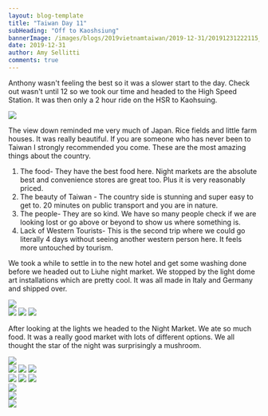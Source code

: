 ```yaml
---
layout: blog-template
title: "Taiwan Day 11"
subHeading: "Off to Kaoshsiung"
bannerImage: /images/blogs/2019vietnamtaiwan/2019-12-31/20191231222115_IMG_3866.jpg_compressed.JPEG
date: 2019-12-31
author: Amy Sellitti
comments: true
---
```


Anthony wasn't feeling the best so it was a slower start to the day. Check out wasn't until 12 so we took our time and headed to the High Speed Station. It was then only a 2 hour ride on the HSR to Kaohsuing.

<div class="center-image"><img src="/images/blogs/2019vietnamtaiwan/2019-12-31/IMG_20191231_143218.jpg_compressed.JPEG" /></div>

The view down reminded me very much of Japan. Rice fields and little farm houses. It was really beautiful. If you are someone who has never been to Taiwan I strongly recommended you come. These are the most amazing things about the country.
1. The food- They have the best food here. Night markets are the absolute best and convenience stores are great too. Plus it is very reasonably priced.
2. The beauty of Taiwan - The country side is stunning and super easy to get to. 20 minutes on public transport and you are in nature. 
3. The people- They are so kind. We have so many people check if we are looking lost or go above or beyond to show us where something is.
4. Lack of Western Tourists- This is the second trip where we could go literally 4 days without seeing another western person here. It feels more untouched by tourism. 

We took a while to settle in to the new hotel and get some washing done before we headed out to Liuhe night market. We stopped by the light dome art installations which are pretty cool. It was all made in Italy and Germany and shipped over.

<div class="center-image"><img src="/images/blogs/2019vietnamtaiwan/2019-12-31/20191231222115_IMG_3866.jpg_compressed.JPEG" /></div>
<div class="grid-1l-2w">
  <img src="/images/blogs/2019vietnamtaiwan/2019-12-31/IMG_3872.JPG_compressed.JPEG"/>
  <img src="/images/blogs/2019vietnamtaiwan/2019-12-31/IMG_3870.JPG_compressed.JPEG"/>
  <img src="/images/blogs/2019vietnamtaiwan/2019-12-31/20191231222254_IMG_3874.jpg_compressed.JPEG"/>
</div>

After looking at the lights we headed to the Night Market. We ate so much food. It was a really good market with lots of different options. We all thought the star of the night was surprisingly a mushroom.

<div class="center-image"><img src="images/blogs/2019vietnamtaiwan/2019-12-31/20191231223024_IMG_3881.jpg_compressed.JPEG" /></div>
<div class="grid-3c">
  <img src="/images/blogs/2019vietnamtaiwan/2019-12-31/20191231224815_IMG_3883.jpg_compressed.JPEG"/>
  <img src="/images/blogs/2019vietnamtaiwan/2019-12-31/20191231231446_IMG_3889.jpg_compressed.JPEG"/>
  <img src="/images/blogs/2019vietnamtaiwan/2019-12-31/20200101000504_IMG_3892.jpg_compressed.JPEG"/>
</div>
<div class="grid-3c">
  <img src="/images/blogs/2019vietnamtaiwan/2019-12-31/IMG_3887.JPG_compressed.JPEG"/>
  <img src="/images/blogs/2019vietnamtaiwan/2019-12-31/IMG_3891.JPG_compressed.JPEG"/>
  <img src="/images/blogs/2019vietnamtaiwan/2019-12-31/IMG_3893.JPG_compressed.JPEG"/>
</div>
<div class="center-image"><img src="/images/blogs/2019vietnamtaiwan/2019-12-31/20191231225447_IMG_3884.jpg_compressed.JPEG" /></div>
<div class="center-image"><img src="/images/blogs/2019vietnamtaiwan/2019-12-31/IMG_3865.JPG_compressed.JPEGo" /></div>
<div class="center-image"><img src="/images/blogs/2019vietnamtaiwan/2019-12-31/IMG_20191231_211012.jpg_compressed.JPEG" /></div>